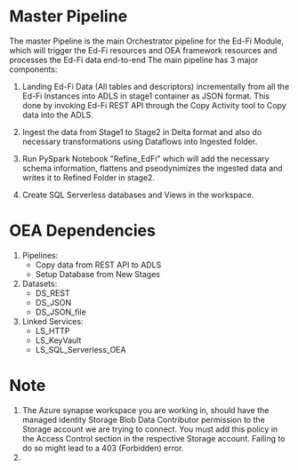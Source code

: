 # Master Pipeline
The master Pipeline is the main Orchestrator pipeline for the Ed-Fi Module, which will trigger the Ed-Fi resources and OEA framework resources and processes the Ed-Fi data end-to-end
The main pipeline has 3 major components:

1. Landing Ed-Fi Data (All tables and descriptors) incrementally from all the Ed-Fi Instances into ADLS in stage1 container as JSON format. This done by invoking Ed-Fi REST API through the Copy Activity tool to Copy data into the ADLS.

2. Ingest the data from Stage1 to Stage2 in Delta format and also do necessary transformations using Dataflows into Ingested folder.

3. Run PySpark Notebook "Refine_EdFi" which will add the necessary schema information, flattens and pseodynimizes the ingested data and writes it to Refined Folder in stage2.

4. Create SQL Serverless databases and Views in the workspace.

# OEA Dependencies
1) Pipelines:
   - Copy data from REST API to ADLS
   - Setup Database from New Stages
2) Datasets:
   - DS_REST
   - DS_JSON
   - DS_JSON_file
3) Linked Services:
   - LS_HTTP
   - LS_KeyVault
   - LS_SQL_Serverless_OEA

# Note
1) The Azure synapse workspace you are working in, should have the managed identity Storage Blob Data Contributor permission to the Storage account we are trying to connect. You must add this policy in the Access Control section in the respective Storage account. Failing to do so might lead to a 403 (Forbidden) error.
2)
